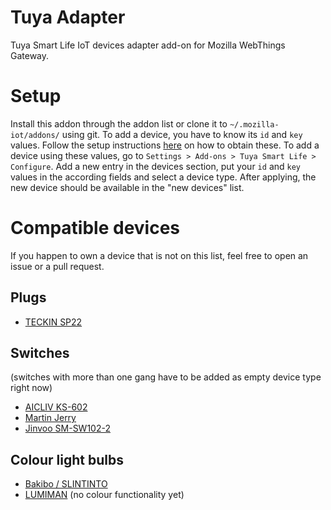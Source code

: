 # Tuya Adapter
Tuya Smart Life IoT devices adapter add-on for Mozilla WebThings Gateway.

# Setup
Install this addon through the addon list or clone it to `~/.mozilla-iot/addons/` using git. To add a device, you have to know its `id` and `key` values. Follow the setup instructions <a href='https://github.com/codetheweb/tuyapi/blob/master/docs/SETUP.md'>here</a> on how to obtain these.
To add a device using these values, go to `Settings > Add-ons > Tuya Smart Life > Configure`. Add a new entry in the devices section, put your `id` and `key` values in the according fields and select a device type. After applying, the new device should be available in the "new devices" list.

# Compatible devices
If you happen to own a device that is not on this list, feel free to open an issue or a pull request.

## Plugs
- <a href='https://www.amazon.de/dp/B07CWQGP9C'>TECKIN SP22</a>

## Switches 
(switches with more than one gang have to be added as empty device type right now)
- <a href='https://www.amazon.com/dp/B07RWDQBWQ'>AICLIV KS-602</a>
- <a href='https://www.amazon.com.au/dp/B07GSTJ8TV'>Martin Jerry</a>
- <a href='https://www.amazon.com.au/dp/B07GN8PGC3'>Jinvoo SM-SW102-2</a>

## Colour light bulbs
- <a href='https://www.amazon.com/dp/B07SPZ8MBD'>Bakibo / SLINTINTO</a>
- <a href='https://www.amazon.com/dp/B07XYXY5QR'>LUMIMAN</a> (no colour functionality yet)
